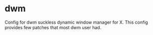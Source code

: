 # dwm
Config for dwm suckless dynamic window manager for X. This config provides few patches that most dwm user had.
